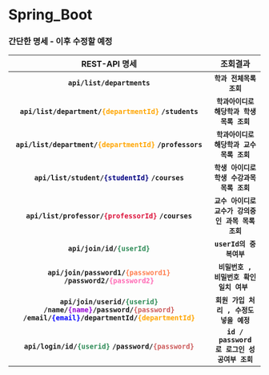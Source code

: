# Spring_Boot

### 간단한 명세 - 이후 수정할 예정 ###
| REST-API 명세 | 조회결과 |
| :---: | :---: |
|  **`api/list/departments`** |**`학과 전체목록 조회`**  |
| **`api/list/department/`<font color='orange'>`{departmentId}`</font> `/students`** |**`학과아이디로 해당학과 학생 목록 조회`** |
| **`api/list/department/`<font color='orange'>`{departmentId}`</font> `/professors`** |**`학과아이디로 해당학과 교수 목록 조회`** |
| **`api/list/student/`<font color='navy'>`{studentId}`</font> `/courses`** |**`학생 아이디로 학생 수강과목 목록 조회`** |
| **`api/list/professor/`<font color='crimson'>`{professorId}`</font> `/courses`** |**`교수 아이디로 교수가 강의중인 과목 목록 조회`** |
| **`api/join/id/`<font color='seagreen'>`{userId}`</font>** |**`userId의 중복여부`** |
| **`api/join/password1/`<font color='coral'>`{password1}`</font> `/password2/`<font color='hotpink'>`{password2}`</font>** |**`비밀번호 , 비밀번호 확인 일치 여부 `** |
| **`api/join/userid/`<font color='seagreen'>`{userid}`</font> `/name/`<font color='darkviolet'>`{name}`</font>`/password/`<font color='indianred'>`{password}`</font> `/email/`<font color='blue'>`{email}`</font>`/departmentId/`<font color='orange'>`{departmentId}`** |**`회원 가입 처리 , 수정도 넣을 예정`** |
| **`api/login/id/`<font color='seagreen'>`{userid}`</font> `/password/`<font color='indianred'>`{password}`**|**`id / password 로 로그인 성공여부 조회`** |

